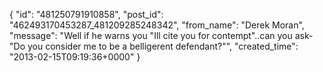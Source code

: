  {
   "id": "481250791910858",
   "post_id": "462493170453287_481209285248342",
   "from_name": "Derek Moran",
   "message": "Well if he warns you \"Ill cite you for contempt\"..can you ask- \"Do you consider me to be a belligerent defendant?\"",
   "created_time": "2013-02-15T09:19:36+0000"
 }
